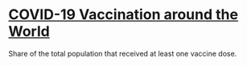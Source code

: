 # [COVID-19 Vaccination around the World](https://hanshar.github.io/COVID-19-Vaccination/)
Share of the total population that received at least one vaccine dose.